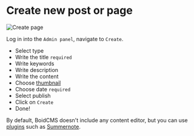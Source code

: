 # Create new post or page

![Create page](https://boidcms.github.io/_media/create.png)

Log in into the `Admin panel`, navigate to `Create`.

- Select type
- Write the title `required`
- Write keywords 
- Write description 
- Write the content
- Choose [thumbnail](media/upload)
- Choose date `required`
- Select publish
- Click on `Create`
- Done!


By default, BoidCMS doesn't include any content editor, but you can use [plugins](plugins/) such as [Summernote](https://github.com/BoidCMS/summernote).
